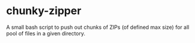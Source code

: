 # chunky-zipper
A small bash script to push out chunks of ZIPs (of defined max size) for all pool of files in a given directory.
